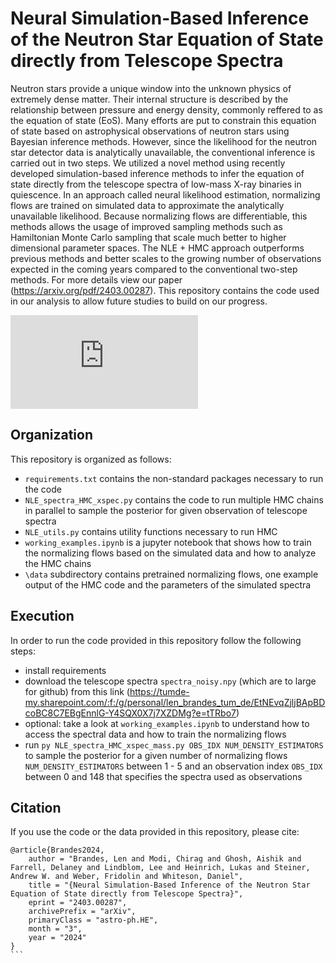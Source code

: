 # Neural Simulation-Based Inference of the Neutron Star Equation of State directly from Telescope Spectra

Neutron stars provide a unique window into the unknown physics of extremely dense matter. Their internal structure is described by the relationship between pressure and energy density, commonly reffered to as the equation of state (EoS). Many efforts are put to constrain this equation of state based on astrophysical observations of neutron stars using Bayesian inference methods. However, since the likelihood for the neutron star detector data is analytically unavailable, the conventional inference is carried out in two steps. We utilized a novel method using recently developed simulation-based inference methods to infer the equation of state directly from the telescope spectra of low-mass X-ray binaries in quiescence. In an approach called neural likelihood estimation, normalizing flows are trained on simulated data to approximate the analytically unavailable likelihood. Because normalizing flows are differentiable, this methods allows the usage of improved sampling methods such as Hamiltonian Monte Carlo sampling that scale much better to higher dimensional parameter spaces. The NLE + HMC approach outperforms previous methods and better scales to the growing number of observations expected in the coming years compared to the conventional two-step methods. For more details view our paper (https://arxiv.org/pdf/2403.00287). This repository contains the code used in our analysis to allow future studies to build on our progress.

![alt text](https://github.com/lenjonah/neutron_star_inference/blob/illustration_new.pdf?raw=true)

## Organization

This repository is organized as follows: 

- `requirements.txt` contains the non-standard packages necessary to run the code
- `NLE_spectra_HMC_xspec.py` contains the code to run multiple HMC chains in parallel to sample the posterior for given observation of telescope spectra
- `NLE_utils.py` contains utility functions necessary to run HMC
- `working_examples.ipynb` is a jupyter notebook that shows how to train the normalizing flows based on the simulated data and how to analyze the HMC chains
- `\data` subdirectory contains pretrained normalizing flows, one example output of the HMC code and the parameters of the simulated spectra

## Execution

In order to run the code provided in this repository follow the following steps: 

- install requirements
- download the telescope spectra `spectra_noisy.npy` (which are to large for github) from this link (https://tumde-my.sharepoint.com/:f:/g/personal/len_brandes_tum_de/EtNEvqZjljBApBDcoBC8C7EBgEnnlG-Y4SQX0X7j7XZDMg?e=tTRbo7)
- optional: take a look at `working_examples.ipynb` to understand how to access the spectral data and how to train the normalizing flows
- run `py NLE_spectra_HMC_xspec_mass.py OBS_IDX NUM_DENSITY_ESTIMATORS` to sample the posterior for a given number of normalizing flows `NUM_DENSITY_ESTIMATORS` between 1 - 5 and an observation index `OBS_IDX` between 0 and 148 that specifies the spectra used as observations

## Citation

If you use the code or the data provided in this repository, please cite: 

````
@article{Brandes2024,
    author = "Brandes, Len and Modi, Chirag and Ghosh, Aishik and Farrell, Delaney and Lindblom, Lee and Heinrich, Lukas and Steiner, Andrew W. and Weber, Fridolin and Whiteson, Daniel",
    title = "{Neural Simulation-Based Inference of the Neutron Star Equation of State directly from Telescope Spectra}",
    eprint = "2403.00287",
    archivePrefix = "arXiv",
    primaryClass = "astro-ph.HE",
    month = "3",
    year = "2024"
}
```

